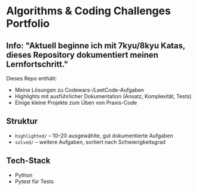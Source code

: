 # Algorithms & Coding Challenges Portfolio

## Info: "Aktuell beginne ich mit 7kyu/8kyu Katas, dieses Repository dokumentiert meinen Lernfortschritt."

Dieses Repo enthält:
- Meine Lösungen zu Codewars-/LeetCode-Aufgaben
- Highlights mit ausführlicher Dokumentation (Ansatz, Komplexität, Tests)
- Einige kleine Projekte zum Üben von Praxis-Code

## Struktur
- `highlighted/` – 10–20 ausgewählte, gut dokumentierte Aufgaben
- `solved/` – weitere Aufgaben, sortiert nach Schwierigkeitsgrad

## Tech-Stack
-  Python
-  Pytest für Tests
